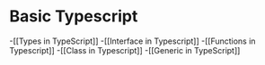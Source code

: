 # Basic Typescript

-[[Types in TypeScript]]
-[[Interface in Typescript]]
-[[Functions in Typescript]]
-[[Class in Typescript]]
-[[Generic in TypeScript]]

